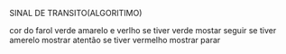 SINAL DE TRANSITO(ALGORITIMO)

cor do farol verde amarelo e verlho 
se tiver verde mostar seguir
se tiver amerelo mostrar atentão
se tiver vermelho mostrar parar
